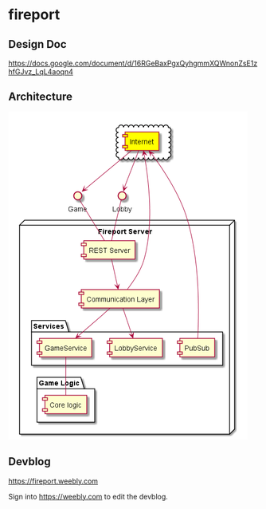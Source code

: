 # fireport

## Design Doc
https://docs.google.com/document/d/16RGeBaxPgxQyhgmmXQWnonZsE1zhfGJvz_LqL4aoqn4

## Architecture
![arch](./architecture.png)

## Devblog
https://fireport.weebly.com

Sign into https://weebly.com to edit the devblog.
